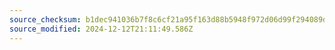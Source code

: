 ```yaml
---
source_checksum: b1dec941036b7f8c6cf21a95f163d88b5948f972d06d99f294089d1158f53b91
source_modified: 2024-12-12T21:11:49.586Z
---
```


